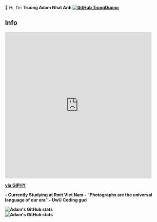  👋 Hi, I’m <strong>Truong Adam Nhat Anh<strong> 
 [![GitHub TrongDuong](https://img.shields.io/github/followers/adamtruong?label=follow&style=social)](https://github.com/adamtruong)
 
## Info
<iframe src="https://giphy.com/embed/GkD4U3VfiIbzcBhQNu" width="480" height="480" frameBorder="0" class="giphy-embed" allowFullScreen></iframe><p><a href="https://giphy.com/gifs/GkD4U3VfiIbzcBhQNu">via GIPHY</a></p>
- Currently Studying at Rmit Viet Nam 
- "Photographs are the universal language of our era" 
- UwU Coding gud 

![Adam's GitHub stats](https://github-readme-stats.vercel.app/api?username=adamtruong&theme=aura_dark&show_icons=true) <br>
![Adam's GitHub stats](https://github-readme-stats.vercel.app/api/top-langs?username=adamtruong&show_icons=true&locale=en&layout=compact&hide_border=true&theme=aura_dark)

